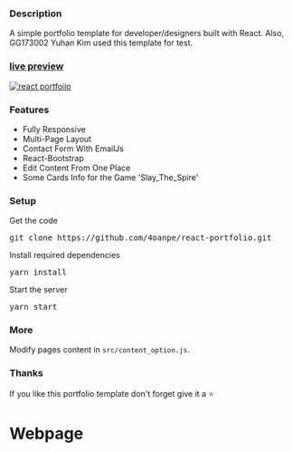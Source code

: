 ### Description

A simple portfolio template for developer/designers built with React.
Also, GG173002 Yuhan Kim used this template for test.

### [live preview](https://ubaimutl.github.io/react-portfolio/)

[![react portfoiio](src/assets/images/react%20portfolio%20gif.gif)](https://ubaimutl.github.io/react-portfolio/)

### Features

- Fully Responsive
- Multi-Page Layout
- Contact Form With EmailJs
- React-Bootstrap
- Edit Content From One Place
- Some Cards Info for the Game 'Slay_The_Spire'

### Setup

Get the code

<pre>git clone https://github.com/4oanpe/react-portfolio.git</pre>
 
Install required dependencies

<pre>yarn install</pre>


Start the server

<pre>yarn start</pre>

### More

Modify pages content in  `src/content_option.js`.

### Thanks

If you like this portfolio template don't forget give it a ⭐ 
# Webpage
